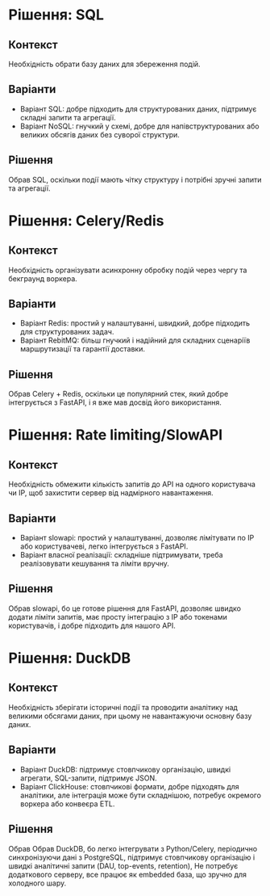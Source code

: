 # Рішення: SQL
## Контекст 
Необхідність обрати базу даних для збереження подій.
## Варіанти 
- Варіант SQL: добре підходить для структурованих даних, підтримує складні запити та агрегації.
- Варіант NoSQL: гнучкий у схемі, добре для напівструктурованих або великих обсягів даних без суворої структури.
## Рішення 
Обрав SQL, оскільки події мають чітку структуру і потрібні зручні запити та агрегації.


# Рішення: Celery/Redis
## Контекст 
Необхідність організувати асинхронну обробку подій через чергу та бекграунд воркера.
## Варіанти 
- Варіант Redis: простий у налаштуванні, швидкий, добре підходить для структурованих задач.
- Варіант RebitMQ: більш гнучкий і надійний для складних сценаріїв маршрутизації та гарантії доставки.
## Рішення 
Обрав Celery + Redis, оскільки це популярний стек, який добре інтегрується з FastAPI, і я вже мав досвід його використання.


# Рішення: Rate limiting/SlowAPI
## Контекст 
Необхідність обмежити кількість запитів до API на одного користувача чи IP, щоб захистити сервер від надмірного навантаження.
## Варіанти 
- Варіант slowapi: простий у налаштуванні, дозволяє лімітувати по IP або користувачеві, легко інтегрується з FastAPI.
- Варіант власної реалізації: складніше підтримувати, треба реалізовувати кешування та ліміти вручну.
## Рішення 
Обрав slowapi, бо це готове рішення для FastAPI, дозволяє швидко додати ліміти запитів, має просту інтеграцію з IP або токенами користувачів, і добре підходить для нашого API.


# Рішення: DuckDB
## Контекст 
Необхідність зберігати історичні події та проводити аналітику над великими обсягами даних, при цьому не навантажуючи основну базу даних.
## Варіанти 
- Варіант DuckDB: підтримує стовпчикову організацію, швидкі агрегати, SQL-запити, підтримує JSON.
- Варіант ClickHouse: стовпчикові формати, добре підходять для аналітики, але інтеграція може бути складнішою, потребує окремого воркера або конвеєра ETL.
## Рішення 
Обрав Обрав DuckDB, бо легко інтегрувати з Python/Celery, періодично синхронізуючи дані з PostgreSQL, підтримує стовпчикову організацію і швидкі аналітичні запити (DAU, top-events, retention), Не потребує додаткового серверу, все працює як embedded база, що зручно для холодного шару.